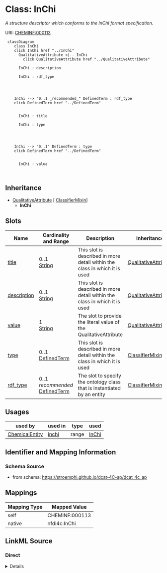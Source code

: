 

# Class: InChi


_A structure descriptor which conforms to the InChI format specification._





URI: [CHEMINF:000113](http://semanticscience.org/resource/CHEMINF_000113)






```mermaid
 classDiagram
    class InChi
    click InChi href "../InChi"
      QualitativeAttribute <|-- InChi
        click QualitativeAttribute href "../QualitativeAttribute"
      
      InChi : description
        
      InChi : rdf_type
        
          
    
    
    InChi --> "0..1 _recommended_" DefinedTerm : rdf_type
    click DefinedTerm href "../DefinedTerm"

        
      InChi : title
        
      InChi : type
        
          
    
    
    InChi --> "0..1" DefinedTerm : type
    click DefinedTerm href "../DefinedTerm"

        
      InChi : value
        
      
```





## Inheritance
* [QualitativeAttribute](QualitativeAttribute.md) [ [ClassifierMixin](ClassifierMixin.md)]
    * **InChi**



## Slots

| Name | Cardinality and Range | Description | Inheritance |
| ---  | --- | --- | --- |
| [title](title.md) | 0..1 <br/> [String](String.md) | This slot is described in more detail within the class in which it is used | [QualitativeAttribute](QualitativeAttribute.md) |
| [description](description.md) | 0..1 <br/> [String](String.md) | This slot is described in more detail within the class in which it is used | [QualitativeAttribute](QualitativeAttribute.md) |
| [value](value.md) | 1 <br/> [String](String.md) | The slot to provide the literal value of the QualitativeAttribute | [QualitativeAttribute](QualitativeAttribute.md) |
| [type](type.md) | 0..1 <br/> [DefinedTerm](DefinedTerm.md) | This slot is described in more detail within the class in which it is used | [ClassifierMixin](ClassifierMixin.md) |
| [rdf_type](rdf_type.md) | 0..1 _recommended_ <br/> [DefinedTerm](DefinedTerm.md) | The slot to specify the ontology class that is instantiated by an entity | [ClassifierMixin](ClassifierMixin.md) |





## Usages

| used by | used in | type | used |
| ---  | --- | --- | --- |
| [ChemicalEntity](ChemicalEntity.md) | [inchi](inchi.md) | range | [InChi](InChi.md) |






## Identifier and Mapping Information







### Schema Source


* from schema: https://stroemphi.github.io/dcat-4C-ap/dcat_4c_ap




## Mappings

| Mapping Type | Mapped Value |
| ---  | ---  |
| self | CHEMINF:000113 |
| native | nfdi4c:InChi |







## LinkML Source

<!-- TODO: investigate https://stackoverflow.com/questions/37606292/how-to-create-tabbed-code-blocks-in-mkdocs-or-sphinx -->

### Direct

<details>
```yaml
name: InChi
description: A structure descriptor which conforms to the InChI format specification.
from_schema: https://stroemphi.github.io/dcat-4C-ap/dcat_4c_ap
is_a: QualitativeAttribute
class_uri: CHEMINF:000113

```
</details>

### Induced

<details>
```yaml
name: InChi
description: A structure descriptor which conforms to the InChI format specification.
from_schema: https://stroemphi.github.io/dcat-4C-ap/dcat_4c_ap
is_a: QualitativeAttribute
attributes:
  title:
    name: title
    description: This slot is described in more detail within the class in which it
      is used.
    from_schema: https://stroemphi.github.io/dcat-4C-ap/dcat_4c_ap
    rank: 1000
    slot_uri: dcterms:title
    alias: title
    owner: InChi
    domain_of:
    - Catalogue
    - CatalogueRecord
    - ConceptScheme
    - DataService
    - Dataset
    - DatasetSeries
    - Distribution
    - DefinedTerm
    - DataCreatingActivity
    - EvaluatedEntity
    - EvaluatedActivity
    - Tool
    - Environment
    - Plan
    - QualitativeAttribute
    - QuantitativeAttribute
    range: string
  description:
    name: description
    description: This slot is described in more detail within the class in which it
      is used.
    from_schema: https://stroemphi.github.io/dcat-4C-ap/dcat_4c_ap
    rank: 1000
    slot_uri: dcterms:description
    alias: description
    owner: InChi
    domain_of:
    - Catalogue
    - CatalogueRecord
    - DataService
    - Dataset
    - DatasetSeries
    - Distribution
    - DataCreatingActivity
    - EvaluatedEntity
    - EvaluatedActivity
    - Tool
    - Environment
    - Plan
    - QualitativeAttribute
    - QuantitativeAttribute
    range: string
  value:
    name: value
    description: The slot to provide the literal value of the QualitativeAttribute.
    from_schema: https://stroemphi.github.io/dcat-4C-ap/dcat_4c_ap
    rank: 1000
    slot_uri: prov:value
    alias: value
    owner: InChi
    domain_of:
    - QualitativeAttribute
    - QuantitativeAttribute
    range: string
    required: true
  type:
    name: type
    description: This slot is described in more detail within the class in which it
      is used.
    from_schema: https://stroemphi.github.io/dcat-4C-ap/dcat_4c_ap
    rank: 1000
    slot_uri: dcterms:type
    alias: type
    owner: InChi
    domain_of:
    - Agent
    - Dataset
    - LicenseDocument
    - ClassifierMixin
    range: DefinedTerm
    inlined: true
  rdf_type:
    name: rdf_type
    description: The slot to specify the ontology class that is instantiated by an
      entity.
    from_schema: https://stroemphi.github.io/dcat-4C-ap/dcat_4c_ap
    rank: 1000
    slot_uri: rdf:type
    alias: rdf_type
    owner: InChi
    domain_of:
    - ClassifierMixin
    range: DefinedTerm
    recommended: true
    inlined: true
class_uri: CHEMINF:000113

```
</details>